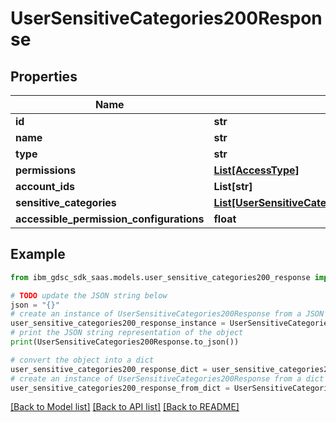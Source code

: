 # UserSensitiveCategories200Response


## Properties

Name | Type | Description | Notes
------------ | ------------- | ------------- | -------------
**id** | **str** |  | 
**name** | **str** |  | 
**type** | **str** |  | 
**permissions** | [**List[AccessType]**](AccessType.md) |  | 
**account_ids** | **List[str]** |  | 
**sensitive_categories** | [**List[UserSensitiveCategoriesSensitiveCategoriesInner]**](UserSensitiveCategoriesSensitiveCategoriesInner.md) |  | 
**accessible_permission_configurations** | **float** |  | 

## Example

```python
from ibm_gdsc_sdk_saas.models.user_sensitive_categories200_response import UserSensitiveCategories200Response

# TODO update the JSON string below
json = "{}"
# create an instance of UserSensitiveCategories200Response from a JSON string
user_sensitive_categories200_response_instance = UserSensitiveCategories200Response.from_json(json)
# print the JSON string representation of the object
print(UserSensitiveCategories200Response.to_json())

# convert the object into a dict
user_sensitive_categories200_response_dict = user_sensitive_categories200_response_instance.to_dict()
# create an instance of UserSensitiveCategories200Response from a dict
user_sensitive_categories200_response_from_dict = UserSensitiveCategories200Response.from_dict(user_sensitive_categories200_response_dict)
```
[[Back to Model list]](../README.md#documentation-for-models) [[Back to API list]](../README.md#documentation-for-api-endpoints) [[Back to README]](../README.md)


